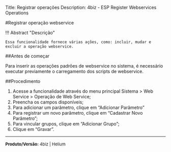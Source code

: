 ﻿Title: Registrar operações
Description: 4biz - ESP Register Webservices Operations

#Registrar operação webservice


!!! Abstract "Descrição"

    Essa funcionalidade fornece várias ações, como: incluir, mudar e excluir a operação webservice.

##Antes de começar

Para inserir as operações padrões de webservice no sistema, é necessário executar previamente o carregamento dos scripts de webservice.

##Procedimento

1.	Acesse a funcionalidade através do menu principal Sistema > Web Service > Operação de Web Service;  
2.	Preencha os campos disponíveis;  
3.	Para adicionar um parâmetro, clique em “Adicionar Parâmetro”  
4.	Para registrar um novo parâmetro, clique em “Cadastrar Novo Parâmetro”;  
5.	Para vincular grupos, clique em “Adicionar Grupo”;  
6.	Clique em “Gravar”.  

<hr>
<font  Size=2><b>Produto/Versão:</b> 4biz | Helium</font> &nbsp; &nbsp;
